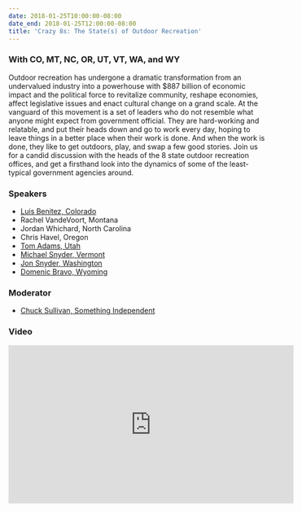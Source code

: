 ```yaml
---
date: 2018-01-25T10:00:00-08:00
date_end: 2018-01-25T12:00:00-08:00
title: 'Crazy 8s: The State(s) of Outdoor Recreation'
---
```


### With CO, MT, NC, OR, UT, VT, WA, and WY

Outdoor recreation has undergone a dramatic transformation from an undervalued industry into a powerhouse with $887 billion of economic impact and the political force to revitalize community, reshape economies, affect legislative issues and enact cultural change on a grand scale. At the vanguard of this movement is a set of leaders who do not resemble what anyone might expect from government official. They are hard-working and relatable, and put their heads down and go to work every day, hoping to leave things in a better place when their work is done. And when the work is done, they like to get outdoors, play, and swap a few good stories. Join us for a candid discussion with the heads of the 8 state outdoor recreation offices, and get a firsthand look into the dynamics of some of the least-typical government agencies around.

### Speakers
- [Luis Benitez, Colorado](https://choosecolorado.com/programs-initiatives/outdoor-recreation-industry-office/)
- Rachel VandeVoort, Montana
- Jordan Whichard, North Carolina
- Chris Havel, Oregon
- [Tom Adams, Utah](http://business.utah.gov/programs/outdoor/)
- [Michael Snyder, Vermont](http://fpr.vermont.gov/VOREC)
- [Jon Snyder, Washington](https://www.governor.wa.gov/issues/issues/economy/outdoor-recreation)
- [Domenic Bravo, Wyoming](http://wyoparks.state.wy.us/index.php/learn/wyoming-outdoor-recreation-task-force)

### Moderator
- [Chuck Sullivan, Something Independent](http://www.somethingindependent.com/)

### Video
<iframe src="https://www.facebook.com/plugins/video.php?href=https%3A%2F%2Fwww.facebook.com%2FSomethingIndependent%2Fvideos%2F1589510137753015%2F&show_text=0&width=560" width="560" height="311" style="border:none;overflow:hidden" scrolling="no" frameborder="0" allowTransparency="true" allowFullScreen="true"></iframe>
